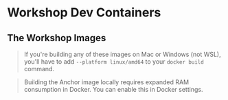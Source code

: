 # Workshop Dev Containers

## The Workshop Images

> If you're building any of these images on Mac or Windows (not WSL), you'll have to add `--platform linux/amd64` to your `docker build` command.

>  Building the Anchor image locally requires expanded RAM consumption in Docker. You can enable this in Docker settings.